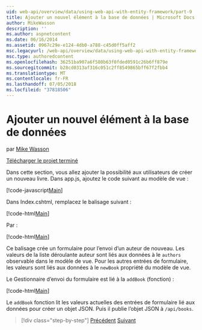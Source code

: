 ```yaml
---
uid: web-api/overview/data/using-web-api-with-entity-framework/part-9
title: Ajouter un nouvel élément à la base de données | Microsoft Docs
author: MikeWasson
description: ''
ms.author: aspnetcontent
ms.date: 06/16/2014
ms.assetid: 0967c29e-e124-4db0-a788-c45d0ff5aff2
msc.legacyurl: /web-api/overview/data/using-web-api-with-entity-framework/part-9
msc.type: authoredcontent
ms.openlocfilehash: 36251ba907a6f580b63f0fded0591c26b6ff879e
ms.sourcegitcommit: b28cd0313af316c051c2ff8549865bff67f2fbb4
ms.translationtype: MT
ms.contentlocale: fr-FR
ms.lasthandoff: 07/05/2018
ms.locfileid: "37818506"
---
```

<a name="add-a-new-item-to-the-database"></a>Ajouter un nouvel élément à la base de données
====================
par [Mike Wasson](https://github.com/MikeWasson)

[Télécharger le projet terminé](https://github.com/MikeWasson/BookService)

Dans cette section, vous allez ajouter la possibilité aux utilisateurs de créer un nouveau livre. Dans app.js, ajoutez le code suivant au modèle de vue :

[!code-javascript[Main](part-9/samples/sample1.js)]

Dans Index.cshtml, remplacez le balisage suivant :

[!code-html[Main](part-9/samples/sample2.html)]

Par :

[!code-html[Main](part-9/samples/sample3.html)]

Ce balisage crée un formulaire pour l’envoi d’un auteur de nouveau. Les valeurs de la liste déroulante auteur sont liés aux données à le `authors` observable dans le modèle de vue. Pour les autres entrées de formulaire, les valeurs sont liés aux données à le `newBook` propriété du modèle de vue.

Le Gestionnaire d’envoi du formulaire est lié à la `addBook` (fonction) :

[!code-html[Main](part-9/samples/sample4.html)]

Le `addBook` fonction lit les valeurs actuelles des entrées de formulaire lié aux données pour créer un objet JSON. Puis il publie l’objet JSON à `/api/books`.

> [!div class="step-by-step"]
> [Précédent](part-8.md)
> [Suivant](part-10.md)
